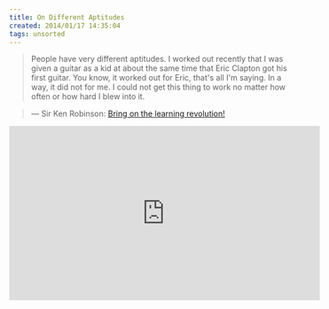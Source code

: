 ```yaml
---
title: On Different Aptitudes
created: 2014/01/17 14:35:04
tags: unsorted
---
```


> People have very different aptitudes. I worked out recently that I was given a guitar as a kid at about the same time that Eric Clapton got his first guitar. You know, it worked out for Eric, that's all I'm saying. In a way, it did not for me. I could not get this thing to work no matter how often or how hard I blew into it.

> — Sir Ken Robinson: [Bring on the learning revolution!](http://www.ted.com/talks/sir_ken_robinson_bring_on_the_revolution.html)

<iframe src="http://embed.ted.com/talks/sir_ken_robinson_bring_on_the_revolution.html" width="560" height="315" frameborder="0" scrolling="no" webkitAllowFullScreen mozallowfullscreen allowFullScreen></iframe>
